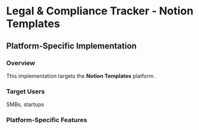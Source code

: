 # Legal & Compliance Tracker - Notion Templates

## Platform-Specific Implementation

### Overview
This implementation targets the **Notion Templates** platform.

### Target Users
SMBs, startups

### Platform-Specific Features
